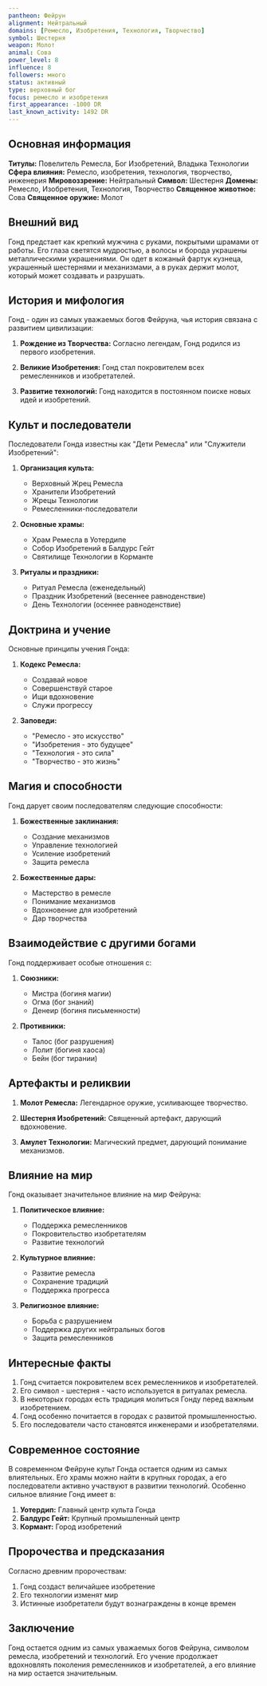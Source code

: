 ```yaml
---
pantheon: Фейрун
alignment: Нейтральный
domains: [Ремесло, Изобретения, Технология, Творчество]
symbol: Шестерня
weapon: Молот
animal: Сова
power_level: 8
influence: 8
followers: много
status: активный
type: верховный бог
focus: ремесло и изобретения
first_appearance: -1000 DR
last_known_activity: 1492 DR
---
```


## Основная информация

**Титулы:** Повелитель Ремесла, Бог Изобретений, Владыка Технологии
**Сфера влияния:** Ремесло, изобретения, технология, творчество, инженерия
**Мировоззрение:** Нейтральный
**Символ:** Шестерня
**Домены:** Ремесло, Изобретения, Технология, Творчество
**Священное животное:** Сова
**Священное оружие:** Молот

## Внешний вид

Гонд предстает как крепкий мужчина с руками, покрытыми шрамами от работы. Его глаза светятся мудростью, а волосы и борода украшены металлическими украшениями. Он одет в кожаный фартук кузнеца, украшенный шестернями и механизмами, а в руках держит молот, который может создавать и разрушать.

## История и мифология

Гонд - один из самых уважаемых богов Фейруна, чья история связана с развитием цивилизации:

1. **Рождение из Творчества:** Согласно легендам, Гонд родился из первого изобретения.

2. **Великие Изобретения:** Гонд стал покровителем всех ремесленников и изобретателей.

3. **Развитие технологий:** Гонд находится в постоянном поиске новых идей и изобретений.

## Культ и последователи

Последователи Гонда известны как "Дети Ремесла" или "Служители Изобретений":

1. **Организация культа:**

   - Верховный Жрец Ремесла
   - Хранители Изобретений
   - Жрецы Технологии
   - Ремесленники-последователи

2. **Основные храмы:**

   - Храм Ремесла в Уотердипе
   - Собор Изобретений в Балдурс Гейт
   - Святилище Технологии в Корманте

3. **Ритуалы и праздники:**
   - Ритуал Ремесла (еженедельный)
   - Праздник Изобретений (весеннее равноденствие)
   - День Технологии (осеннее равноденствие)

## Доктрина и учение

Основные принципы учения Гонда:

1. **Кодекс Ремесла:**

   - Создавай новое
   - Совершенствуй старое
   - Ищи вдохновение
   - Служи прогрессу

2. **Заповеди:**
   - "Ремесло - это искусство"
   - "Изобретения - это будущее"
   - "Технология - это сила"
   - "Творчество - это жизнь"

## Магия и способности

Гонд дарует своим последователям следующие способности:

1. **Божественные заклинания:**

   - Создание механизмов
   - Управление технологией
   - Усиление изобретений
   - Защита ремесла

2. **Божественные дары:**
   - Мастерство в ремесле
   - Понимание механизмов
   - Вдохновение для изобретений
   - Дар творчества

## Взаимодействие с другими богами

Гонд поддерживает особые отношения с:

1. **Союзники:**

   - Мистра (богиня магии)
   - Огма (бог знаний)
   - Денеир (богиня письменности)

2. **Противники:**
   - Талос (бог разрушения)
   - Лолит (богиня хаоса)
   - Бейн (бог тирании)

## Артефакты и реликвии

1. **Молот Ремесла:** Легендарное оружие, усиливающее творчество.

2. **Шестерня Изобретений:** Священный артефакт, дарующий вдохновение.

3. **Амулет Технологии:** Магический предмет, дарующий понимание механизмов.

## Влияние на мир

Гонд оказывает значительное влияние на мир Фейруна:

1. **Политическое влияние:**

   - Поддержка ремесленников
   - Покровительство изобретателям
   - Развитие технологий

2. **Культурное влияние:**

   - Развитие ремесла
   - Сохранение традиций
   - Поддержка прогресса

3. **Религиозное влияние:**
   - Борьба с разрушением
   - Поддержка других нейтральных богов
   - Защита ремесленников

## Интересные факты

1. Гонд считается покровителем всех ремесленников и изобретателей.
2. Его символ - шестерня - часто используется в ритуалах ремесла.
3. В некоторых городах есть традиция молиться Гонду перед важным изобретением.
4. Гонд особенно почитается в городах с развитой промышленностью.
5. Его последователи часто становятся инженерами и изобретателями.

## Современное состояние

В современном Фейруне культ Гонда остается одним из самых влиятельных. Его храмы можно найти в крупных городах, а его последователи активно участвуют в развитии технологий. Особенно сильное влияние Гонд имеет в:

1. **Уотердип:** Главный центр культа Гонда
2. **Балдурс Гейт:** Крупный промышленный центр
3. **Кормант:** Город изобретений

## Пророчества и предсказания

Согласно древним пророчествам:

1. Гонд создаст величайшее изобретение
2. Его технологии изменят мир
3. Истинные изобретатели будут вознаграждены в конце времен

## Заключение

Гонд остается одним из самых уважаемых богов Фейруна, символом ремесла, изобретений и технологий. Его учение продолжает вдохновлять поколения ремесленников и изобретателей, а его влияние на мир остается значительным.
